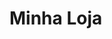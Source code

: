 <!DOCTYPE html>
<html lang="pt-BR">
<head>
  <meta charset="UTF-8">
  <meta name="viewport" content="width=device-width, initial-scale=1.0">
  <title>Minha Loja Offline</title>
  <link rel="stylesheet" href="style.css">
  <link rel="manifest" href="manifest.json">
</head>
<body>
  <h1>Minha Loja</h1>
  <div id="produtos"></div>

  <script src="app.js"></script>
  <script>
    if ('serviceWorker' in navigator) {
      navigator.serviceWorker.register('service-worker.js');
    }
  </script>
</body>
</html>

